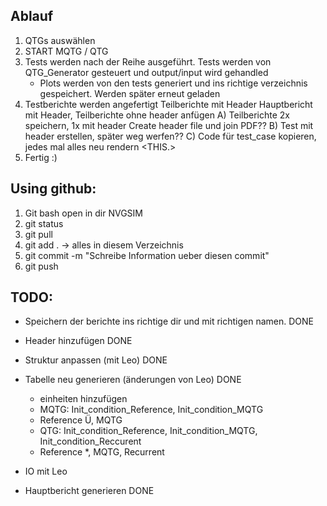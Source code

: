 ## Ablauf

1. QTGs auswählen
2. START MQTG / QTG
3. Tests werden nach der Reihe ausgeführt. Tests werden von QTG_Generator gesteuert und output/input wird gehandled
    - Plots werden von den tests generiert und ins richtige verzeichnis gespeichert. Werden später erneut geladen
4. Testberichte werden angefertigt
	Teilberichte mit Header
	Hauptbericht mit Header, Teilberichte ohne header anfügen
	A) Teilberichte 2x speichern, 1x mit header
		Create header file und join PDF??
	B) Test mit header erstellen, später weg werfen??
	C) Code für test_case kopieren, jedes mal alles neu rendern	<THIS.>
5. Fertig :)


## Using github:
1. Git bash open in dir NVGSIM
2. git status 
3. git pull
4. git add . -> alles in diesem Verzeichnis
5. git commit -m "Schreibe Information ueber diesen commit"
6. git push

## TODO:
- Speichern der berichte ins richtige dir und mit richtigen namen.	DONE
- Header hinzufügen	DONE
- Struktur anpassen (mit Leo)	DONE
- Tabelle neu generieren (änderungen von Leo)    DONE
    - einheiten hinzufügen
    - MQTG: Init_condition_Reference, Init_condition_MQTG
    - Reference Ü, MQTG
    - QTG: Init_condition_Reference, Init_condition_MQTG, Init_condition_Reccurent
    - Reference *, MQTG, Recurrent
- IO mit Leo

- Hauptbericht generieren    DONE
